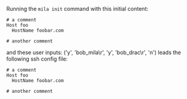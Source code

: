 Running the `mila init` command with this initial content:

```
# a comment
Host foo
  HostName foobar.com

# another comment

```

and these user inputs: ('y', 'bob_mila\r', 'y', 'bob_drac\r', 'n')
leads the following ssh config file:

```
# a comment
Host foo
  HostName foobar.com

# another comment

```
